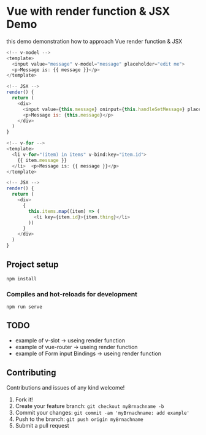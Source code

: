 # Vue with render function & JSX Demo

this demo demonstration how to approach Vue render function & JSX

```js
<!-- v-model -->
<template>
  <input value="message" v-model="message" placeholder="edit me">
  <p>Message is: {{ message }}</p>
</template>
```

```js
<!-- JSX -->
render() {
  return (
    <div>
      <input value={this.message} oninput={this.handleSetMessage} placeholder="edit me">
      <p>Message is: {this.message}</p>
    </div>
  )
}
```

```js
<!-- v-for -->
<template>
  <li v-for="(item) in items" v-bind:key="item.id">
    {{ item.message }}
  </li>  <p>Message is: {{ message }}</p>
</template>
```

```js
<!-- JSX -->
render() {
  return (
    <div>
      {
        this.items.map((item) => (
          <li key={item.id}>{item.thing}</li>
        ))
      }
    </div>
  )
}
```

## Project setup
```
npm install
```

### Compiles and hot-reloads for development
```
npm run serve
```

## TODO
- example of v-slot -> useing render function
- example of vue-router -> useing render function
- example of Form input Bindings -> useing render function

## Contributing
Contributions and issues of any kind welcome!

1. Fork it!
2. Create your feature branch: `git checkout myBrnachname -b `
3. Commit your changes: `git commit -am 'myBrnachname: add example'`
4. Push to the branch: `git push origin myBrnachname`
5. Submit a pull request


